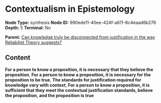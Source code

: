 # Contextualism in Epistemology

**Node Type:** synthesis
**Node ID:** 990ede11-40ee-424f-a611-8c4eaad6b276
**Depth:** 5
**Terminal:** No

**Parent:** [Can knowledge truly be disconnected from justification in the way Reliabilist Theory suggests?](can-knowledge-truly-be-disconnected-from-justification-in-the-way-reliabilist-theory-suggests-antithesis-de6da9a7-a374-41c2-90d2-5e85248f4c00.md)

## Content

**For a person to know a proposition, it is necessary that they believe the proposition**, **For a person to know a proposition, it is necessary for the proposition to be true**, **The standards for justification required for knowledge vary with context**, **For a person to know a proposition, it is sufficient that they meet the contextual justification standards, believe the proposition, and the proposition is true**
